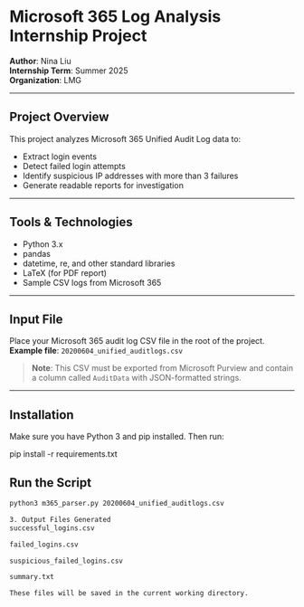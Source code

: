 # Microsoft 365 Log Analysis Internship Project

**Author**: Nina Liu  
**Internship Term**: Summer 2025  
**Organization**: LMG  

---

## Project Overview

This project analyzes Microsoft 365 Unified Audit Log data to:
- Extract login events
- Detect failed login attempts
- Identify suspicious IP addresses with more than 3 failures
- Generate readable reports for investigation

---

##  Tools & Technologies

- Python 3.x
- pandas
- datetime, re, and other standard libraries
- LaTeX (for PDF report)
- Sample CSV logs from Microsoft 365

---

## Input File

Place your Microsoft 365 audit log CSV file in the root of the project.  
**Example file**: `20200604_unified_auditlogs.csv`

> **Note**: This CSV must be exported from Microsoft Purview and contain a column called `AuditData` with JSON-formatted strings.

---

##  Installation

Make sure you have Python 3 and pip installed. Then run:


pip install -r requirements.txt

## Run the Script

```bash
python3 m365_parser.py 20200604_unified_auditlogs.csv

3. Output Files Generated
successful_logins.csv

failed_logins.csv

suspicious_failed_logins.csv

summary.txt

These files will be saved in the current working directory.
